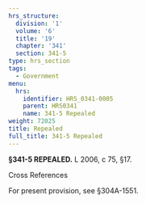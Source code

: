 ```yaml
---
hrs_structure:
  division: '1'
  volume: '6'
  title: '19'
  chapter: '341'
  section: 341-5
type: hrs_section
tags:
  - Government
menu:
  hrs:
    identifier: HRS_0341-0005
    parent: HRS0341
    name: 341-5 Repealed
weight: 72025
title: Repealed
full_title: 341-5 Repealed
---
```

**§341-5 REPEALED.** L 2006, c 75, §17.

Cross References

For present provision, see §304A-1551.